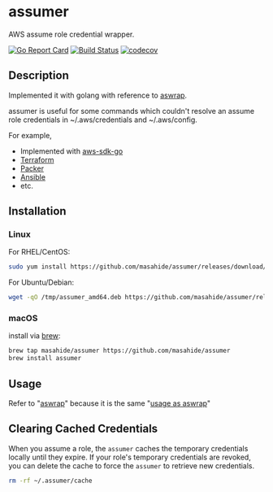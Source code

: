 # assumer
AWS assume role credential wrapper.

[![Go Report Card](https://goreportcard.com/badge/github.com/masahide/assumer)](https://goreportcard.com/report/github.com/masahide/assumer)
[![Build Status](https://travis-ci.org/masahide/assumer.svg?branch=master)](https://travis-ci.org/masahide/assumer)
[![codecov](https://codecov.io/gh/masahide/assumer/branch/master/graph/badge.svg)](https://codecov.io/gh/masahide/assumer)

## Description

Implemented it with golang with reference to [aswrap](https://github.com/fujiwara/aswrap).

assumer is useful for some commands which couldn't resolve an assume role credentials in ~/.aws/credentials and ~/.aws/config.

For example,

- Implemented with [aws-sdk-go](https://github.com/aws/aws-sdk-go)
- [Terraform](https://www.terraform.io/)
- [Packer](https://www.packer.io/)
- [Ansible](https://www.ansible.com)
- etc.

## Installation

### Linux

For RHEL/CentOS:

```bash
sudo yum install https://github.com/masahide/assumer/releases/download/v0.1.4/assumer_amd64.rpm
```

For Ubuntu/Debian:

```bash
wget -qO /tmp/assumer_amd64.deb https://github.com/masahide/assumer/releases/download/v0.1.4/assumer_amd64.deb && sudo dpkg -i /tmp/assumer_amd64.deb
```

### macOS


install via [brew](https://brew.sh):

```bash
brew tap masahide/assumer https://github.com/masahide/assumer
brew install assumer
```


## Usage

Refer to "[aswrap](https://github.com/fujiwara/aswrap/blob/master/README.md#usage)" because it is the same "[usage as aswrap](https://github.com/fujiwara/aswrap/blob/master/README.md#usage)"


## Clearing Cached Credentials

When you assume a role, the `assumer` caches the temporary credentials locally until they expire. If your role's temporary credentials are revoked, you can delete the cache to force the `assumer` to retrieve new credentials.


```bash
rm -rf ~/.assumer/cache
```
